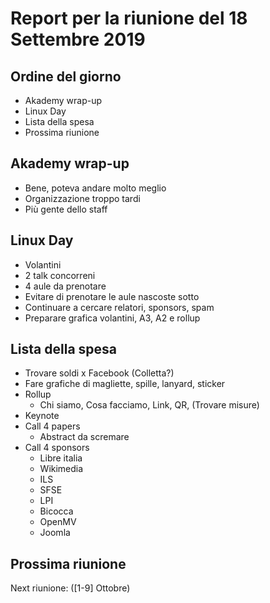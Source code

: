 # Report per la riunione del 18 Settembre 2019

## Ordine del giorno

- Akademy wrap-up
- Linux Day
- Lista della spesa
- Prossima riunione

## Akademy wrap-up

- Bene, poteva andare molto meglio
- Organizzazione troppo tardi
- Più gente dello staff

## Linux Day

- Volantini
- 2 talk concorreni
- 4 aule da prenotare
- Evitare di prenotare le aule nascoste sotto
- Continuare a cercare relatori, sponsors, spam
- Preparare grafica volantini, A3, A2 e rollup

## Lista della spesa

- Trovare soldi x Facebook (Colletta?)
- Fare grafiche di magliette, spille, lanyard, sticker
- Rollup
  - Chi siamo, Cosa facciamo, Link, QR, (Trovare misure)
- Keynote
- Call 4 papers
  - Abstract da scremare
- Call 4 sponsors
  - Libre italia
  - Wikimedia
  - ILS
  - SFSE
  - LPI
  - Bicocca
  - OpenMV
  - Joomla

## Prossima riunione

Next riunione: ([1-9] Ottobre)